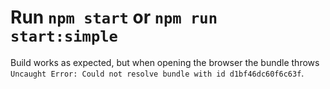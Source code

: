 # Run `npm start` or `npm run start:simple`

Build works as expected, but when opening the browser the bundle throws `Uncaught Error: Could not resolve bundle with id d1bf46dc60f6c63f`.